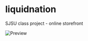 # liquidnation
SJSU class project - online storefront

![Preview](https://petephan.github.io/LiquidNation/liquidnation.JPG)
